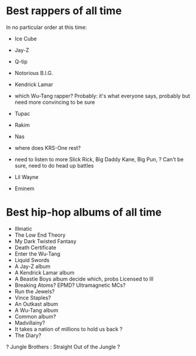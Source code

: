# Best rappers of all time
In no particular order at this time:

* Ice Cube
* Jay-Z
* Q-tip
* Notorious B.I.G.
* Kendrick Lamar


* which Wu-Tang rapper?
Probably: it's what everyone says, probably but need more convincing to be sure
* Tupac
* Rakim
* Nas
* where does KRS-One rest?
* need to listen to more Slick Rick, Big Daddy Kane, Big Pun, ?
Can't be sure, need to do head up battles
* Lil Wayne
* Eminem


# Best hip-hop albums of all time
* Illmatic
* The Low End Theory
* My Dark Twisted Fantasy
* Death Certificate
* Enter the Wu-Tang
* Liquid Swords
* A Jay-Z album
* A Kendrick Lamar album
* A Beastie Boys album decide which, probs Licensed to Ill
* Breaking Atoms?  EPMD? Ultramagnetic MCs?
* Run the Jewels?
* Vince Staples?
* An Outkast album
* A Wu-Tang album
* Common album?
* Madvillainy?
* It takes a nation of millions to hold us back ?
* The Diary?

? Jungle Brothers : Straight Out of the Jungle ?